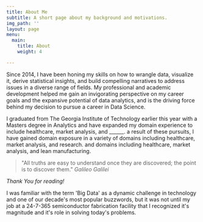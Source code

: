 ```yaml
---
title: About Me
subtitle: A short page about my background and motivations.
img_path: ''
layout: page
menu:
  main:
    title: About
    weight: 4

---
```

Since 2014, I have been honing my skills on how to wrangle data, visualize it, derive statistical insights, and build compelling narratives to address issues in a diverse range of fields. My professional and academic development helped me gain an invigorating perspective on my career goals and the expansive potential of data analytics, and is the driving force behind my decision to pursue a career in Data Science. 

I graduated from The Georgia Institute of Technology earlier this year with a Masters degree in Analytics and have expanded my domain experience to include healthcare, market analysis, and ______.  a result of these pursuits, I have gained domain exposure in a variety of domains including healthcare, market analysis, and research. and domains including healthcare, market analysis, and lean manufacturing. 

> "All truths are easy to understand once they are discovered; the point is to discover them." <cite>Galileo Galilei</cite>

_Thank You for reading!_

I was familiar with the term 'Big Data' as a dynamic challenge in technology and one of our decade's most popular buzzwords, but it was not until my job at a 24-7-365 semiconductor fabrication facility that I recognized it's magnitude and it's role in solving today's problems.